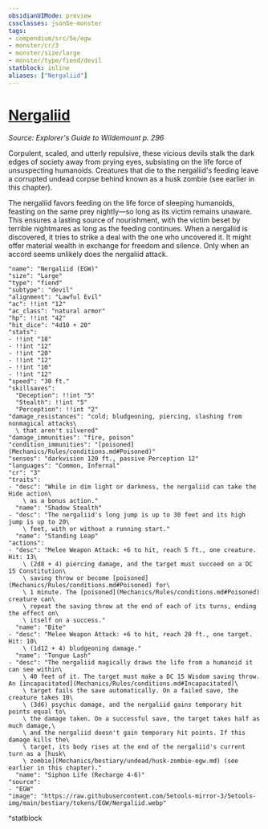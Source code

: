 ```yaml
---
obsidianUIMode: preview
cssclasses: json5e-monster
tags:
- compendium/src/5e/egw
- monster/cr/3
- monster/size/large
- monster/type/fiend/devil
statblock: inline
aliases: ["Nergaliid"]
---
```

# [Nergaliid](Mechanics\bestiary\fiend/nergaliid-egw.md)
*Source: Explorer's Guide to Wildemount p. 296*  

Corpulent, scaled, and utterly repulsive, these vicious devils stalk the dark edges of society away from prying eyes, subsisting on the life force of unsuspecting humanoids. Creatures that die to the nergaliid's feeding leave a corrupted undead corpse behind known as a husk zombie (see earlier in this chapter).

The nergaliid favors feeding on the life force of sleeping humanoids, feasting on the same prey nightly—so long as its victim remains unaware. This ensures a lasting source of nourishment, with the victim beset by terrible nightmares as long as the feeding continues. When a nergaliid is discovered, it tries to strike a deal with the one who uncovered it. It might offer material wealth in exchange for freedom and silence. Only when an accord seems unlikely does the nergaliid attack.

```statblock
"name": "Nergaliid (EGW)"
"size": "Large"
"type": "fiend"
"subtype": "devil"
"alignment": "Lawful Evil"
"ac": !!int "12"
"ac_class": "natural armor"
"hp": !!int "42"
"hit_dice": "4d10 + 20"
"stats":
- !!int "18"
- !!int "12"
- !!int "20"
- !!int "12"
- !!int "10"
- !!int "12"
"speed": "30 ft."
"skillsaves":
  "Deception": !!int "5"
  "Stealth": !!int "5"
  "Perception": !!int "2"
"damage_resistances": "cold; bludgeoning, piercing, slashing from nonmagical attacks\
  \ that aren't silvered"
"damage_immunities": "fire, poison"
"condition_immunities": "[poisoned](Mechanics/Rules/conditions.md#Poisoned)"
"senses": "darkvision 120 ft., passive Perception 12"
"languages": "Common, Infernal"
"cr": "3"
"traits":
- "desc": "While in dim light or darkness, the nergaliid can take the Hide action\
    \ as a bonus action."
  "name": "Shadow Stealth"
- "desc": "The nergaliid's long jump is up to 30 feet and its high jump is up to 20\
    \ feet, with or without a running start."
  "name": "Standing Leap"
"actions":
- "desc": "Melee Weapon Attack: +6 to hit, reach 5 ft., one creature. Hit: 13\
    \ (2d8 + 4) piercing damage, and the target must succeed on a DC 15 Constitution\
    \ saving throw or become [poisoned](Mechanics/Rules/conditions.md#Poisoned) for\
    \ 1 minute. The [poisoned](Mechanics/Rules/conditions.md#Poisoned) creature can\
    \ repeat the saving throw at the end of each of its turns, ending the effect on\
    \ itself on a success."
  "name": "Bite"
- "desc": "Melee Weapon Attack: +6 to hit, reach 20 ft., one target. Hit: 10\
    \ (1d12 + 4) bludgeoning damage."
  "name": "Tongue Lash"
- "desc": "The nergaliid magically draws the life from a humanoid it can see within\
    \ 40 feet of it. The target must make a DC 15 Wisdom saving throw. An [incapacitated](Mechanics/Rules/conditions.md#Incapacitated)\
    \ target fails the save automatically. On a failed save, the creature takes 10\
    \ (3d6) psychic damage, and the nergaliid gains temporary hit points equal to\
    \ the damage taken. On a successful save, the target takes half as much damage,\
    \ and the nergaliid doesn't gain temporary hit points. If this damage kills the\
    \ target, its body rises at the end of the nergaliid's current turn as a [husk\
    \ zombie](Mechanics/bestiary/undead/husk-zombie-egw.md) (see earlier in this chapter)."
  "name": "Siphon Life (Recharge 4-6)"
"source":
- "EGW"
"image": "https://raw.githubusercontent.com/5etools-mirror-3/5etools-img/main/bestiary/tokens/EGW/Nergaliid.webp"
```
^statblock
